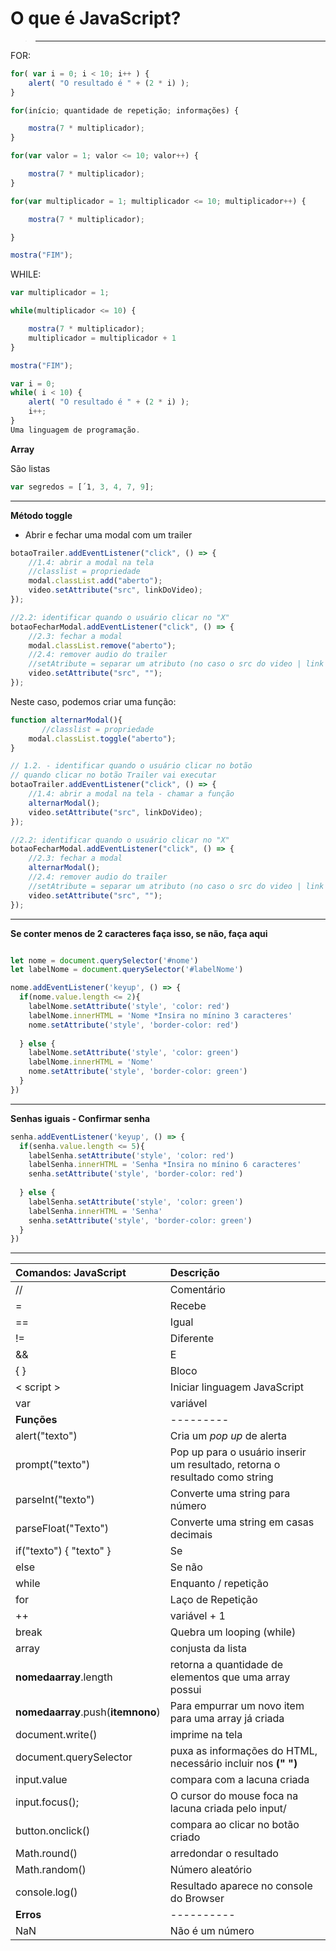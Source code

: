 # O que é JavaScript?

> ************

FOR:

```javascript
for( var i = 0; i < 10; i++ ) {
    alert( "O resultado é " + (2 * i) );
}
```

```javascript
for(início; quantidade de repetição; informações) {

    mostra(7 * multiplicador);
}
```

```javascript
for(var valor = 1; valor <= 10; valor++) {

    mostra(7 * multiplicador);
}
```

```javascript
for(var multiplicador = 1; multiplicador <= 10; multiplicador++) {

    mostra(7 * multiplicador);

}

mostra("FIM");
```

WHILE:

```javascript
var multiplicador = 1;

while(multiplicador <= 10) {

    mostra(7 * multiplicador);
    multiplicador = multiplicador + 1
}

mostra("FIM");
```

```javascript
var i = 0;
while( i < 10) {
    alert( "O resultado é " + (2 * i) );
    i++;    
}
Uma linguagem de programação.
```

**Array**

São listas

```javascript
var segredos = [´1, 3, 4, 7, 9];
```
<hr>

**Método toggle**

- Abrir e fechar uma modal com um trailer

```js
botaoTrailer.addEventListener("click", () => {
    //1.4: abrir a modal na tela
    //classlist = propriedade
    modal.classList.add("aberto"); 
    video.setAttribute("src", linkDoVideo);   
});

//2.2: identificar quando o usuário clicar no "X"
botaoFecharModal.addEventListener("click", () => {
    //2.3: fechar a modal
    modal.classList.remove("aberto");
    //2.4: remover audio do trailer
    //setAtribute = separar um atributo (no caso o src do video | link do Trailer)
    video.setAttribute("src", "");
});
```

Neste caso, podemos criar uma função:

```js
function alternarModal(){
       //classlist = propriedade
    modal.classList.toggle("aberto"); 
}

// 1.2. - identificar quando o usuário clicar no botão
// quando clicar no botão Trailer vai executar 
botaoTrailer.addEventListener("click", () => {
    //1.4: abrir a modal na tela - chamar a função
    alternarModal();   
    video.setAttribute("src", linkDoVideo);   
});

//2.2: identificar quando o usuário clicar no "X"
botaoFecharModal.addEventListener("click", () => {
    //2.3: fechar a modal
    alternarModal(); 
    //2.4: remover audio do trailer
    //setAtribute = separar um atributo (no caso o src do video | link do Trailer)
    video.setAttribute("src", "");
});
```

_____________

**Se conter menos de 2 caracteres faça isso, se não, faça aqui**

```js

let nome = document.querySelector('#nome')
let labelNome = document.querySelector('#labelNome')

nome.addEventListener('keyup', () => {
  if(nome.value.length <= 2){
    labelNome.setAttribute('style', 'color: red')
    labelNome.innerHTML = 'Nome *Insira no mínino 3 caracteres'
    nome.setAttribute('style', 'border-color: red')
    
  } else {
    labelNome.setAttribute('style', 'color: green')
    labelNome.innerHTML = 'Nome'
    nome.setAttribute('style', 'border-color: green')
  }
})
```

____________

**Senhas iguais - Confirmar senha**

```js
senha.addEventListener('keyup', () => {
  if(senha.value.length <= 5){
    labelSenha.setAttribute('style', 'color: red')
    labelSenha.innerHTML = 'Senha *Insira no mínino 6 caracteres'
    senha.setAttribute('style', 'border-color: red')
    
  } else {
    labelSenha.setAttribute('style', 'color: green')
    labelSenha.innerHTML = 'Senha'
    senha.setAttribute('style', 'border-color: green')
  }
})
```



<hr>

**Comandos: JavaScript** | **Descrição**
:-|:-
// | Comentário
= | Recebe
== | Igual
!= | Diferente
&& | E
{ } | Bloco
< script > | Iniciar linguagem JavaScript
var | variável
**Funções**| ---------
alert("texto") | Cria um *pop up* de alerta
prompt("texto") | Pop up para o usuário inserir um resultado, retorna o resultado como string
parseInt("texto")| Converte uma string para número
parseFloat("Texto")| Converte uma string em casas decimais
if("texto") { "texto" } | Se 
else | Se não
while | Enquanto / repetição
for | Laço de Repetição
++ | variável + 1
break | Quebra um looping (while)
array | conjusta da lista
**nomedaarray**.length|retorna a quantidade de elementos que uma array possui
**nomedaarray**.push(**itemnono**)|Para empurrar um novo item para uma array já criada
document.write()| imprime na tela 
document.querySelector| puxa as informações do HTML, necessário incluir nos **(" ")**
input.value | compara com a lacuna criada
input.focus();| O cursor do mouse foca na lacuna criada pelo input/
button.onclick()| compara ao clicar no botão criado
Math.round() | arredondar o resultado
Math.random() | Número aleatório
console.log() | Resultado aparece no console do Browser
**Erros**| ----------
NaN | Não é um número